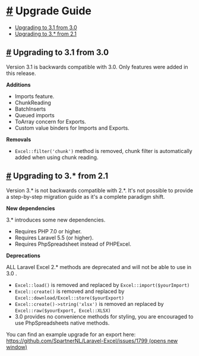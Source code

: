 [#](#upgrade-guide) Upgrade Guide
=================================

*   [Upgrading to 3.1 from 3.0](#upgrading-to-3-1-from-3-0)
*   [Upgrading to 3.\* from 2.1](#upgrading-to-3-from-2-1)

[#](#upgrading-to-3-1-from-3-0) Upgrading to 3.1 from 3.0
---------------------------------------------------------

Version 3.1 is backwards compatible with 3.0. Only features were added in this release.

**Additions**

*   Imports feature.
*   ChunkReading
*   BatchInserts
*   Queued imports
*   ToArray concern for Exports.
*   Custom value binders for Imports and Exports.

**Removals**

*   `Excel::filter('chunk')` method is removed, chunk filter is automatically added when using chunk reading.

[#](#upgrading-to-3-from-2-1) Upgrading to 3.\* from 2.1
--------------------------------------------------------

Version 3.\* is not backwards compatible with 2.\*. It's not possible to provide a step-by-step migration guide as it's a complete paradigm shift.

**New dependencies**

3.\* introduces some new dependencies.

*   Requires PHP 7.0 or higher.
*   Requires Laravel 5.5 (or higher).
*   Requires PhpSpreadsheet instead of PHPExcel.

**Deprecations**

ALL Laravel Excel 2.\* methods are deprecated and will not be able to use in 3.0 .

*   `Excel::load()` is removed and replaced by `Excel::import($yourImport)`
*   `Excel::create()` is removed and replaced by `Excel::download/Excel::store($yourExport)`
*   `Excel::create()->string('xlsx')` is removed an replaced by `Excel::raw($yourExport, Excel::XLSX)`
*   3.0 provides no convenience methods for styling, you are encouraged to use PhpSpreadsheets native methods.

You can find an example upgrade for an export here: [https://github.com/SpartnerNL/Laravel-Excel/issues/1799 (opens new window)](https://github.com/SpartnerNL/Laravel-Excel/issues/1799)